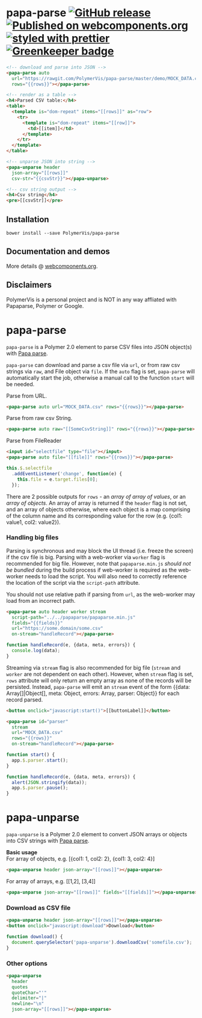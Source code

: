 papa-parse
[![GitHub release](https://img.shields.io/github/release/PolymerVis/papa-parse.svg)](https://github.com/PolymerVis/papa-parse/releases)
[![Published on webcomponents.org](https://img.shields.io/badge/webcomponents.org-published-blue.svg)](https://www.webcomponents.org/element/PolymerVis/papa-parse)
[![styled with prettier](https://img.shields.io/badge/styled_with-prettier-ff69b4.svg)](https://github.com/prettier/prettier) [![Greenkeeper badge](https://badges.greenkeeper.io/PolymerVis/papa-parse.svg)](https://greenkeeper.io/)
==========

<!---
```
<custom-element-demo>
  <template>
    <link rel="import" href="../polymer/lib/elements/dom-bind.html">
    <link rel="import" href="../polymer/lib/elements/dom-repeat.html">
    <link rel="import" href="papa-parse.html">
    <link rel="import" href="papa-unparse.html">
    <dom-bind>
      <template is="dom-bind">
        <next-code-block></next-code-block>
      </template>
    </dom-bind>
  </template>
</custom-element-demo>
```
-->
```html
<!-- download and parse into JSON -->
<papa-parse auto
  url="https://rawgit.com/PolymerVis/papa-parse/master/demo/MOCK_DATA.csv"
  rows="{{rows}}"></papa-parse>

<!-- render as a table -->
<h4>Parsed CSV table:</h4>
<table>
  <template is="dom-repeat" items="[[rows]]" as="row">
    <tr>
      <template is="dom-repeat" items="[[row]]">
        <td>[[item]]</td>
      </template>
    </tr>
  </template>
</table>

<!-- unparse JSON into string -->
<papa-unparse header
  json-array="[[rows]]"
  csv-str="{{csvStr}}"></papa-unparse>

<!-- csv string output -->
<h4>Csv string</h4>
<pre>[[csvStr]]</pre>

```

## Installation
```
bower install --save PolymerVis/papa-parse
```

## Documentation and demos
More details @  [webcomponents.org](https://www.webcomponents.org/element/PolymerVis/papa-parse).

## Disclaimers
PolymerVis is a personal project and is NOT in any way affliated with Papaparse, Polymer or Google.

# papa-parse
`papa-parse` is a Polymer 2.0 element to parse CSV files into JSON object(s)
with [Papa parse](http://papaparse.com/).

`papa-parse` can download and parse a csv file via `url`, or from raw csv strings via `raw`, and File object via `file`. If the `auto` flag is set, `papa-parse` will automatically start the job, otherwise a manual call to the function `start` will be needed.

Parse from URL.
```html
<papa-parse auto url="MOCK_DATA.csv" rows="{{rows}}"></papa-parse>
```

Parse from raw csv String.
```html
<papa-parse auto raw="[[SomeCsvString]]" rows="{{rows}}"></papa-parse>
```

Parse from FileReader
```html
<input id="selectfile" type="file"></input>
<papa-parse auto file="[[file]]" rows="{{rows}}"></papa-parse>
```
```javascript
this.$.selectfile
  .addEventListener('change', function(e) {
    this.file = e.target.files[0];
  });
```

There are 2 possible outputs for `rows` - an *array of array of values*, or an
*array of objects*. An array of array is returned if the `header` flag is not
set, and an array of objects otherwise, where each object is a map comprising
of the column name and its corresponding value for the row
(e.g. {col1: value1, col2: value2}).

### Handling big files
Parsing is synchronous and may block the UI thread (i.e. freeze the screen) if
the csv file is big. Parsing with a web-worker via `worker` flag is recommended
for big file. However, note that `papaparse.min.js` *should not be bundled*
during the build process if web-worker is required as the web-worker needs to
load the script. You will also need to correctly reference the location of the
script via the `script-path` attribute.

You should not use relative path if parsing from `url`, as the web-worker may
load from an incorrect path.

```html
<papa-parse auto header worker stream
  script-path="../../papaparse/papaparse.min.js"
  fields="{{fields}}"
  url="https://some.domain/some.csv"
  on-stream="handleRecord"></papa-parse>
```
```javascript
function handleRecord(e, {data, meta, errors}) {
  console.log(data);
}
```

Streaming via `stream` flag is also recommended for big file (`stream` and
`worker` are not dependent on each other). However, when `stream` flag is set,
`rows` attribute will only return an empty array as none of the records will be
persisted. Instead, `papa-parse` will emit an `stream` event of the form
{{data: Array[]|Object[], meta: Object, errors: Array, parser: Object}} for each
record parsed.

```html
<button onclick="javascript:start()">[[buttonLabel]]</button>

<papa-parse id="parser"
  stream
  url="MOCK_DATA.csv"
  rows="{{rows}}"
  on-stream="handleRecord"></papa-parse>
```
```javascript
function start() {
  app.$.parser.start();
}

function handleRecord(e, {data, meta, errors}) {
  alert(JSON.stringify(data));
  app.$.parser.pause();
}
```

# papa-unparse
`papa-unparse` is a Polymer 2.0 element to convert JSON arrays or objects into
CSV strings with [Papa parse](http://papaparse.com/).

**Basic usage**  
For array of objects, e.g. [{col1: 1, col2: 2}, {col1: 3, col2: 4}]
```html
<papa-unparse header json-array="[[rows]]"></papa-unparse>
```

For array of arrays, e.g. [[1,2], [3,4]]
```html
<papa-unparse json-array="[[rows]]" fields="[[fields]]"></papa-unparse>
```

### Download as CSV file
```html
<papa-unparse header json-array="[[rows]]"></papa-unparse>
<button onclick="javascript:download">Download</button>
```
```javascript
function download() {
  document.querySelector('papa-unparse').downloadCsv('somefile.csv');
}
```

### Other options
```html
<papa-unparse
  header
  quotes
  quoteChar="'"
  delimiter="|"
  newline="\n"
  json-array="[[rows]]"></papa-unparse>
```
